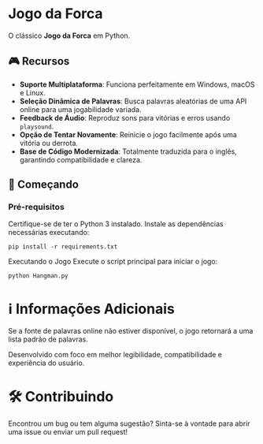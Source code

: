 # Jogo da Forca

O clássico **Jogo da Forca** em Python.

## 🎮 Recursos

- **Suporte Multiplataforma**: Funciona perfeitamente em Windows, macOS e Linux.
- **Seleção Dinâmica de Palavras**: Busca palavras aleatórias de uma API online para uma jogabilidade variada.
- **Feedback de Áudio**: Reproduz sons para vitórias e erros usando `playsound`.
- **Opção de Tentar Novamente**: Reinicie o jogo facilmente após uma vitória ou derrota.
- **Base de Código Modernizada**: Totalmente traduzida para o inglês, garantindo compatibilidade e clareza.

## 🚀 Começando

### Pré-requisitos

Certifique-se de ter o Python 3 instalado. Instale as dependências necessárias executando:

```pip install -r requirements.txt```

Executando o Jogo
Execute o script principal para iniciar o jogo:

```python Hangman.py```

# ℹ️ Informações Adicionais

Se a fonte de palavras online não estiver disponível, o jogo retornará a uma lista padrão de palavras.

Desenvolvido com foco em melhor legibilidade, compatibilidade e experiência do usuário.

# 🛠️ Contribuindo
Encontrou um bug ou tem alguma sugestão? Sinta-se à vontade para abrir uma issue ou enviar um pull request!
